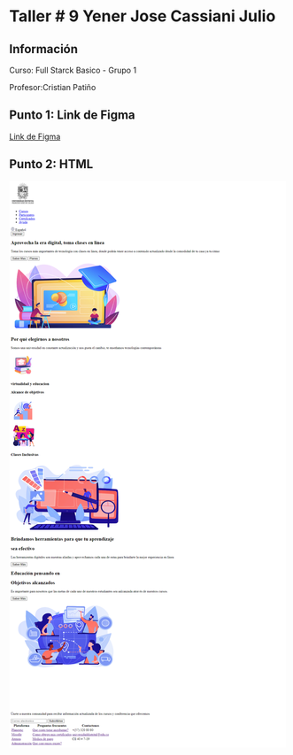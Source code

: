 <h1> Taller # 9 Yener Jose Cassiani Julio</h1>
<h2>Información</h2>
<p>Curso: Full Starck Basico - Grupo 1</P>
<P>Profesor:Cristian Patiño</p>
<h2> Punto 1: Link de Figma</h2>
<a href ="https://www.figma.com/file/7Cx8VwOWd0axpmLWhKhc2N/Yener-Jose-Cassiani-%2FWireFrames?type=design&node-id=0%3A1&t=hDrot2Bc5Kwd7P7C-1" target= "_blank">Link de Figma</a>

<h2>Punto 2: HTML</h2>
<img src="./Public/images/html.png.png" alt="html">

